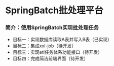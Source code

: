 # SpringBatch批处理平台

### 简介：使用SpringBatch实现批处理任务

- 目标一：实现数据库读取A表并写入B表（已实现）
- 目标二：集成xxl-job（待开发）
- 目标三：实现etl任务体系功能接口（待开发）
- 目标四：完成简洁前端界面（待开发）
